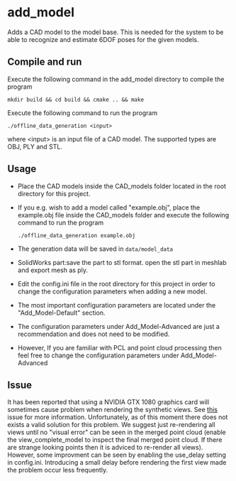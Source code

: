 # add_model
Adds a CAD model to the model base. This is needed for the system to be able to recognize and estimate 6DOF poses for the given models.

## Compile and run
Execute the following command in the add_model directory to compile the program
```
mkdir build && cd build && cmake .. && make
```
Execute the following command to run the program
```
./offline_data_generation <input>
```
where \<input\> is an input file of a CAD model. The supported types are OBJ, PLY and STL. 

## Usage
*  Place the CAD models inside the CAD_models folder located in the root directory for this project.
*  If you e.g. wish to add a model called "example.obj", place the example.obj file inside the CAD_models folder and
execute the following command to run the program
    ```
    ./offline_data_generation example.obj
    ```
* The generation data will be saved in `data/model_data`
* SolidWorks part:save the part to stl format. open the stl part in meshlab and export mesh as ply. 

* Edit the config.ini file in the root directory for this project in order to change the configuration parameters when adding a new model.
* The most important configuration parameters are located under the "Add_Model-Default" section. 
* The configuration parameters under Add_Model-Advanced are just a recommendation and does not need to be modified. 
* However, If you are familiar with PCL and point cloud processing then feel free to change the configuration parameters under Add_Model-Advanced 

## Issue
It has been reported that using a NVIDIA GTX 1080 graphics card will sometimes cause problem when rendering the synthetic views. See [this](https://github.com/PointCloudLibrary/pcl/issues/2188) issue for more information. Unfortunately, as of this moment there does not exists a valid solution for this problem. We suggest just re-rendering all views until no "visual error" can be seen in the merged point cloud (enable the view_complete_model to inspect the final merged point cloud. If there are strange looking points then it is adviced to re-render all views). However, some improvment can be seen by enabling the use_delay setting in config.ini. Introducing a small delay before rendering the first view made the problem occur less frequently.

